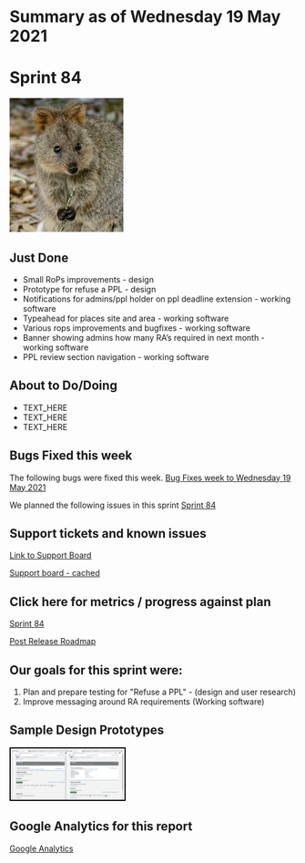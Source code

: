 # Summary as of Wednesday 19 May 2021 

# Sprint 84

<img alt="A Quokka" title="Attrib patrickkavanagh, CC BY 2.0 https://creativecommons.org/licenses/by/2.0 via Wikimedia Commons" src="graphs/quokka_gripping.jpg">

## Just Done
* Small RoPs improvements - design
* Prototype for refuse a PPL - design
* Notifications for admins/ppl holder on ppl deadline extension - working software
* Typeahead for places site and area - working software
* Various rops improvements and bugfixes - working software
* Banner showing admins how many RA’s required in next month - working software
* PPL review section navigation - working software

## About to Do/Doing
* TEXT_HERE
* TEXT_HERE
* TEXT_HERE

## Bugs Fixed this week
The following bugs were fixed this week.
[Bug Fixes week to Wednesday 19 May 2021](graphs/bugs19052021.png)

We planned the following issues in this sprint 
[Sprint 84](graphs/sprint19052021.png)

## Support tickets and known issues
[Link to Support Board](https://collaboration.homeoffice.gov.uk/jira/secure/RapidBoard.jspa?rapidView=1717&selectedIssue=ASSB-253)

[Support board - cached](graphs/supportBoard19052021.png)

## Click here for metrics / progress against plan
[Sprint 84](graphs/progress19052021.png)

[Post Release Roadmap](graphs/roadmap19052021.png)

## Our goals for this sprint were:
1. Plan and prepare testing for "Refuse a PPL" - (design and user research)
2. Improve messaging around RA requirements (Working software) 

## Sample Design Prototypes
<a href="graphs/proto1_19052021.png"><img src="graphs/proto1_19052021.png" alt="HTML5 Icon" width="200" style="border:2px solid black"></a>
<br>

## Google Analytics for this report
[Google Analytics](graphs/GA19052021.png)

